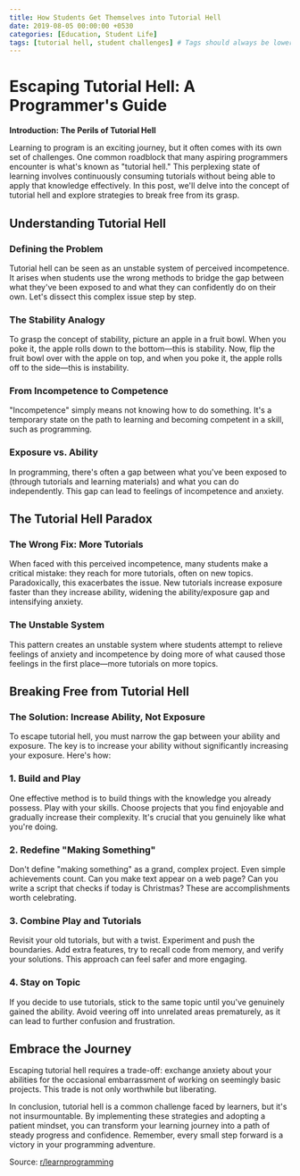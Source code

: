 ```yaml
---
title: How Students Get Themselves into Tutorial Hell
date: 2019-08-05 00:00:00 +0530
categories: [Education, Student Life]
tags: [tutorial hell, student challenges] # Tags should always be lowercase
---
```


# Escaping Tutorial Hell: A Programmer's Guide

**Introduction: The Perils of Tutorial Hell**

Learning to program is an exciting journey, but it often comes with its own set of challenges. One common roadblock that many aspiring programmers encounter is what's known as "tutorial hell." This perplexing state of learning involves continuously consuming tutorials without being able to apply that knowledge effectively. In this post, we'll delve into the concept of tutorial hell and explore strategies to break free from its grasp.

## Understanding Tutorial Hell

### Defining the Problem

Tutorial hell can be seen as an unstable system of perceived incompetence. It arises when students use the wrong methods to bridge the gap between what they've been exposed to and what they can confidently do on their own. Let's dissect this complex issue step by step.

### The Stability Analogy

To grasp the concept of stability, picture an apple in a fruit bowl. When you poke it, the apple rolls down to the bottom—this is stability. Now, flip the fruit bowl over with the apple on top, and when you poke it, the apple rolls off to the side—this is instability.

### From Incompetence to Competence

"Incompetence" simply means not knowing how to do something. It's a temporary state on the path to learning and becoming competent in a skill, such as programming.

### Exposure vs. Ability

In programming, there's often a gap between what you've been exposed to (through tutorials and learning materials) and what you can do independently. This gap can lead to feelings of incompetence and anxiety.

## The Tutorial Hell Paradox

### The Wrong Fix: More Tutorials

When faced with this perceived incompetence, many students make a critical mistake: they reach for more tutorials, often on new topics. Paradoxically, this exacerbates the issue. New tutorials increase exposure faster than they increase ability, widening the ability/exposure gap and intensifying anxiety.

### The Unstable System

This pattern creates an unstable system where students attempt to relieve feelings of anxiety and incompetence by doing more of what caused those feelings in the first place—more tutorials on more topics.

## Breaking Free from Tutorial Hell

### The Solution: Increase Ability, Not Exposure

To escape tutorial hell, you must narrow the gap between your ability and exposure. The key is to increase your ability without significantly increasing your exposure. Here's how:

### 1. Build and Play

One effective method is to build things with the knowledge you already possess. Play with your skills. Choose projects that you find enjoyable and gradually increase their complexity. It's crucial that you genuinely like what you're doing.

### 2. Redefine "Making Something"

Don't define "making something" as a grand, complex project. Even simple achievements count. Can you make text appear on a web page? Can you write a script that checks if today is Christmas? These are accomplishments worth celebrating.

### 3. Combine Play and Tutorials

Revisit your old tutorials, but with a twist. Experiment and push the boundaries. Add extra features, try to recall code from memory, and verify your solutions. This approach can feel safer and more engaging.

### 4. Stay on Topic

If you decide to use tutorials, stick to the same topic until you've genuinely gained the ability. Avoid veering off into unrelated areas prematurely, as it can lead to further confusion and frustration.

## Embrace the Journey

Escaping tutorial hell requires a trade-off: exchange anxiety about your abilities for the occasional embarrassment of working on seemingly basic projects. This trade is not only worthwhile but liberating.

In conclusion, tutorial hell is a common challenge faced by learners, but it's not insurmountable. By implementing these strategies and adopting a patient mindset, you can transform your learning journey into a path of steady progress and confidence. Remember, every small step forward is a victory in your programming adventure.

Source: [r/learnprogramming](https://www.reddit.com/r/learnprogramming/comments/i0kld3/how_students_get_themselves_into_tutorial_hell/)
